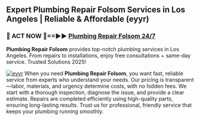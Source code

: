## Expert Plumbing Repair Folsom Services in Los Angeles | Reliable & Affordable (eyyr)  

<h3>🚿 ACT NOW 🌟==►► <a href="https://tinyurl.com/2ne6vx2x" rel="nofollow">Plumbing Repair Folsom 24/7</a></h3>

**Plumbing Repair Folsom** provides top-notch plumbing services in Los Angeles. From repairs to installations, enjoy free consultations + same-day service. Trusted Solutions 2025!

[![eyyr](https://i.imgur.com/4PFF4AK.jpeg)](https://tinyurl.com/2ne6vx2x)
When you need **Plumbing Repair Folsom**, you want fast, reliable service from experts who understand your needs. Our pricing is transparent—labor, materials, and urgency determine costs, with no hidden fees. We start with a thorough inspection, diagnose the issue, and provide a clear estimate. Repairs are completed efficiently using high-quality parts, ensuring long-lasting results. Trust us for professional, friendly service that keeps your plumbing running smoothly.